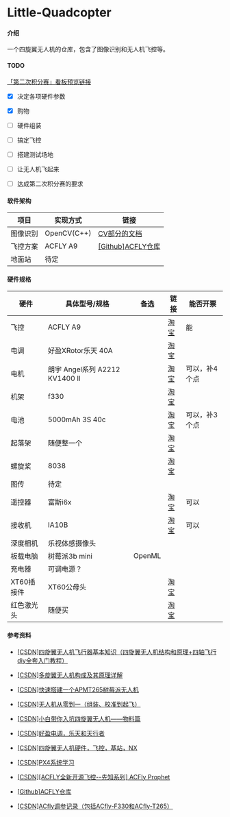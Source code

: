 # Little-Quadcopter

#### 介绍

一个四旋翼无人机的仓库，包含了图像识别和无人机飞控等。

#### TODO

[「第二次积分赛」看板预览链接](https://web.banlikanban.com/kanban/62443f876605f437794b0829/欢迎查看板栗看板「第二次积分赛」)

- [x] 决定各项硬件参数
- [x] 购物
- [ ] 硬件组装
- [ ] 搞定飞控
- [ ] 搭建测试场地
- [ ] 让无人机飞起来
- [ ] 达成第二次积分赛的要求


#### 软件架构

| 项目 | 实现方式 | 链接 |
| --- | --- | --- |
| 图像识别 | OpenCV(C++) | [CV部分的文档](/cv/README.md) |
| 飞控方案 | ACFLY A9 | [[Github]ACFLY仓库](https://github.com/superstarzhu/ACFly-Prophet) |
| 地面站 | 待定 |  |


#### 硬件规格

| 硬件 | 具体型号/规格 | 备选 | 链接 | 能否开票 |
| --- | --- | --- | --- | --- |
| 飞控 | ACFLY A9 |  | [淘宝](https://item.taobao.com/item.htm?spm=a1z09.2.0.0.239b2e8dFKIICV&id=591615647197&_u=72nf4lkkfb36) | 能 |
| 电调 | 好盈XRotor乐天 40A |  | [淘宝](https://item.taobao.com/item.htm?spm=a1z09.2.0.0.239b2e8dFKIICV&id=41195768497&_u=72nf4lkk8064) |
| 电机 | 朗宇 Angel系列 A2212 KV1400 II |  | [淘宝](https://item.taobao.com/item.htm?spm=a1z09.2.0.0.239b2e8dFKIICV&id=37277354171&_u=72nf4lkk652d) | 可以，补4个点 |
| 机架 | f330 |  | [淘宝](https://item.taobao.com/item.htm?spm=a1z09.2.0.0.239b2e8dFKIICV&id=560813937533&_u=72nf4lkk3529) |
| 电池 | 5000mAh 3S 40c |  | [淘宝](https://item.taobao.com/item.htm?spm=a1z09.2.0.0.239b2e8dFKIICV&id=45510144405&_u=72nf4lkkf655) | 可以，补3个点 |
| 起落架 | 随便整一个 |  | [淘宝](https://item.taobao.com/item.htm?spm=a1z09.2.0.0.239b2e8dFKIICV&id=560813937533&_u=72nf4lkk3529) |
| 螺旋桨 | 8038 |  | [淘宝](https://item.taobao.com/item.htm?spm=a1z09.2.0.0.239b2e8dFKIICV&id=14478811742&_u=72nf4lkk47ac) |
| 图传 | 待定 |  |  |
| 遥控器 | 富斯i6x |  | [淘宝](https://item.taobao.com/item.htm?spm=a1z09.2.0.0.239b2e8dFKIICV&id=559784577776&_u=72nf4lkk7c6f) | 可以 |
| 接收机 | IA10B |  | [淘宝](https://item.taobao.com/item.htm?spm=a1z09.2.0.0.239b2e8dFKIICV&id=559784577776&_u=72nf4lkk7c6f) | 可以 |
| 深度相机 | 乐视体感摄像头 |  |  |
| 板载电脑 | 树莓派3b mini | OpenML |  |
| 充电器 | 可调电源？ |  |  |
| XT60插接件 | XT60公母头 |  | [淘宝](https://item.taobao.com/item.htm?spm=a1z09.2.0.0.239b2e8dFKIICV&id=607100521066&_u=72nf4lkkfc0e) |
| 红色激光头 | 随便买 |  | [淘宝](https://item.taobao.com/item.htm?spm=a1z09.2.0.0.239b2e8dFKIICV&id=568607919381&_u=72nf4lkk37be) |


#### 参考资料

- [[CSDN]四旋翼无人机飞行器基本知识（四旋翼无人机结构和原理+四轴飞行diy全套入门教程）](https://blog.csdn.net/weixin_43394322/article/details/92832164)

- [[CSDN]多旋翼无人机构成及其原理详解](https://blog.csdn.net/Reign_Man/article/details/107138364)

- [[CSDN]快速搭建一个APMT265树莓派无人机](https://blog.csdn.net/sinat_16643223/article/details/108354556)

- [[CSDN]无人机从零到一（组装、校准到起飞）](https://blog.csdn.net/weixin_41869763/article/details/104991303)

- [[CSDN]小白带你入坑四旋翼无人机——物料篇](https://blog.csdn.net/weixin_43689161/article/details/109231863)

- [[CSDN]好盈电调，乐天和天行者](https://blog.csdn.net/sinat_16643223/article/details/107234723)

- [[CSDN]四旋翼无人机硬件，飞控，基站，NX](https://blog.csdn.net/weixin_54614931/article/details/120029310)

- [[CSDN]PX4系统学习](https://blog.csdn.net/qq_43096525/article/details/109283976)

- [[CSDN][ACFLY全新开源飞控--先知系列] ACFly Prophet](https://blog.csdn.net/weixin_40767422/article/details/102639677)

- [[Github]ACFLY仓库](https://github.com/superstarzhu/ACFly-Prophet)

- [[CSDN]ACfly调参记录（包括ACfly-F330和ACfly-T265）](https://www.csdn.net/tags/NtjaYg0sMzg4OTktYmxvZwO0O0OO0O0O.html)